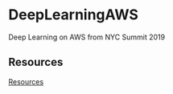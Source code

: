 # DeepLearningAWS
Deep Learning on AWS from NYC Summit 2019

## Resources
[Resources](https://bit.ly/2XxFBZQ)
